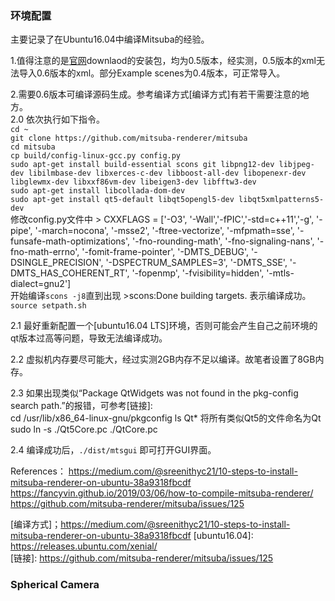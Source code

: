 ### 环境配置
主要记录了在Ubuntu16.04中编译Mitsuba的经验。

1.值得注意的是[官网]downlaod的安装包，均为0.5版本，经实测，0.5版本的xml无法导入0.6版本的xml。部分Example scenes为0.4版本，可正常导入。  

2.需要0.6版本可编译源码生成。参考编译方式[编译方式]有若干需要注意的地方。  
2.0 依次执行如下指令。  
    `cd ~`  
    `git clone https://github.com/mitsuba-renderer/mitsuba`  
    `cd mitsuba`  
    `cp build/config-linux-gcc.py config.py`  
    `sudo apt-get install build-essential scons git libpng12-dev libjpeg-dev libilmbase-dev libxerces-c-dev libboost-all-dev libopenexr-dev libglewmx-dev libxxf86vm-dev libeigen3-dev libfftw3-dev`  
    `sudo apt-get install libcollada-dom-dev`  
    `sudo apt-get install qt5-default libqt5opengl5-dev libqt5xmlpatterns5-dev`  
    修改config.py文件中
    > CXXFLAGS = ['-O3', '-Wall','-fPIC','-std=c++11','-g', '-pipe', '-march=nocona', '-msse2', '-ftree-vectorize', '-mfpmath=sse', '-funsafe-math-optimizations', '-fno-rounding-math', '-fno-signaling-nans', '-fno-math-errno', '-fomit-frame-pointer', '-DMTS_DEBUG', '-DSINGLE_PRECISION', '-DSPECTRUM_SAMPLES=3', '-DMTS_SSE', '-DMTS_HAS_COHERENT_RT', '-fopenmp', '-fvisibility=hidden', '-mtls-dialect=gnu2']  
    开始编译`scons -j8`直到出现
    >scons:Done building targets.
    表示编译成功。  
    `source setpath.sh`

2.1 最好重新配置一个[ubuntu16.04 LTS]环境，否则可能会产生自己之前环境的qt版本过高等问题，导致无法编译成功。  

2.2 虚拟机内存要尽可能大，经过实测2GB内存不足以编译。故笔者设置了8GB内存。  

2.3 如果出现类似“Package QtWidgets was not found in the pkg-config search path.”的报错，可参考[链接]:  
    cd /usr/lib/x86_64-linux-gnu/pkgconfig
    ls Qt*
    将所有类似Qt5的文件命名为Qt
    sudo ln -s ./Qt5Core.pc ./QtCore.pc

2.4 编译成功后，`./dist/mtsgui` 即可打开GUI界面。  

References：
https://medium.com/@sreenithyc21/10-steps-to-install-mitsuba-renderer-on-ubuntu-38a9318fbcdf  
https://fancyvin.github.io/2019/03/06/how-to-compile-mitsuba-renderer/  
https://github.com/mitsuba-renderer/mitsuba/issues/125  






[官网]: https://www.mitsuba-renderer.org/download.html  
[编译方式]；https://medium.com/@sreenithyc21/10-steps-to-install-mitsuba-renderer-on-ubuntu-38a9318fbcdf
[ubuntu16.04]: https://releases.ubuntu.com/xenial/  
[链接]: https://github.com/mitsuba-renderer/mitsuba/issues/125  

### Spherical Camera